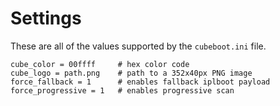 # Settings

These are all of the values supported by the `cubeboot.ini` file.

```
cube_color = 00ffff     # hex color code
cube_logo = path.png    # path to a 352x40px PNG image
force_fallback = 1      # enables fallback iplboot payload
force_progressive = 1   # enables progressive scan
```
